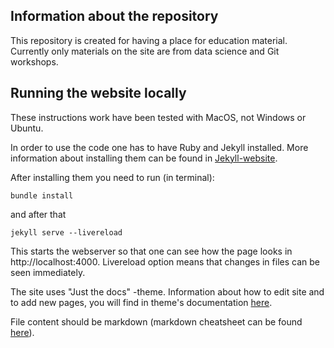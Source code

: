 ## Information about the repository
This repository is created for having a place for education material. Currently only materials on the site are from data science and Git workshops.

## Running the website locally
These instructions work have been tested with MacOS, not Windows or Ubuntu.

In order to use the code one has to have Ruby and Jekyll installed. More information about installing them can be found in [Jekyll-website](https://jekyllrb.com/docs/installation/). 

After installing them you need to run (in terminal):
````
bundle install
````

and after that 
````
jekyll serve --livereload
````
This starts the webserver so that one can see how the page looks in http://localhost:4000. Livereload option means that changes in files can be seen immediately. 

The site uses "Just the docs" -theme. Information about how to edit site and to add new pages, you will find in theme's documentation [here](https://github.com/pmarsceill/just-the-docs).

File content should be markdown (markdown cheatsheet can be found [here](https://github.com/adam-p/markdown-here/wiki/Markdown-Cheatsheet)).

